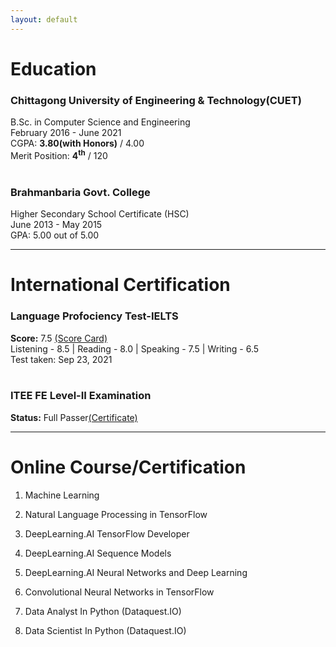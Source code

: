 ```yaml
---
layout: default
---
```


# Education

### Chittagong University of Engineering & Technology(CUET)
B.Sc. in Computer Science and Engineering<br>
February 2016 - June 2021<br>
CGPA: <b>3.80(with Honors)</b> / 4.00<br>
Merit Position: <b>4<sup>th</sup></b> / 120
<br><br>
### Brahmanbaria Govt. College
Higher Secondary School Certificate (HSC)<br>
June 2013 - May 2015<br>
GPA: 5.00 out of 5.00<br>

---
# International Certification

### Language Profociency Test-IELTS 
<b>Score:</b> 7.5 [(Score Card)](https://drive.google.com/file/d/1JeBz_ioZM3W2phpeg2pye9y66rxjupjO/view?usp=sharing) <br>
Listening - 8.5 | Reading - 8.0 | Speaking - 7.5 | Writing - 6.5 <br>
Test taken: Sep 23, 2021
<br><br>
### ITEE FE Level-II Examination
<b>Status:</b> Full Passer[(Certificate)](https://drive.google.com/file/d/1GgsvBvtLp00ZlRSJXc6tImNPn6dT7S6K/view?usp=sharing)

---
# Online Course/Certification
1. Machine Learning [<i class="fa-solid fa-link"></i>](https://coursera.org/share/2e93d39c3de855caf2768691025ad4aa)

2. Natural Language Processing in TensorFlow [<i class="fa-solid fa-link"></i>](https://coursera.org/share/dc04561f9b1f0042da1cd27de9d11df0)

3. DeepLearning.AI TensorFlow Developer [<i class="fa-solid fa-link"></i>](https://coursera.org/share/bcc17a7c9374ffd473b300247f0df335)

4. DeepLearning.AI Sequence Models [<i class="fa-solid fa-link"></i>](https://coursera.org/share/264b8f23aed061b5d2ff069950ff2b79)

5. DeepLearning.AI Neural Networks and Deep Learning [<i class="fa-solid fa-link"></i>](https://coursera.org/share/e50cd1bf736b654e8b1a507e6051e184)

6. Convolutional Neural Networks in TensorFlow [<i class="fa-solid fa-link"></i>](https://coursera.org/share/845837d61ede2598da6dd7a9118573d1)

7. Data Analyst In Python (Dataquest.IO) [<i class="fa-solid fa-link"></i>](https://app.dataquest.io/view_cert/H257WCDAVT2NAIUKM4BS/)

8. Data Scientist In Python (Dataquest.IO) [<i class="fa-solid fa-link"></i>](https://app.dataquest.io/view_cert/FZU8GX7QFIIWCHD87P27/)




<br><br><br><br><br><br>

